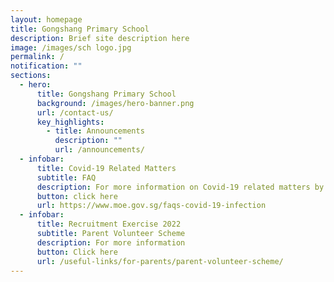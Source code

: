 ```yaml
---
layout: homepage
title: Gongshang Primary School
description: Brief site description here
image: /images/sch logo.jpg
permalink: /
notification: ""
sections:
  - hero:
      title: Gongshang Primary School
      background: /images/hero-banner.png
      url: /contact-us/
      key_highlights:
        - title: Announcements
          description: ""
          url: /announcements/
  - infobar:
      title: Covid-19 Related Matters
      subtitle: FAQ
      description: For more information on Covid-19 related matters by MOE
      button: click here
      url: https://www.moe.gov.sg/faqs-covid-19-infection
  - infobar:
      title: Recruitment Exercise 2022
      subtitle: Parent Volunteer Scheme
      description: For more information
      button: Click here
      url: /useful-links/for-parents/parent-volunteer-scheme/
---
```

